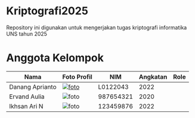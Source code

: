 # Kriptografi2025
Repository ini digunakan untuk mengerjakan tugas kriptografi informatika UNS tahun 2025

# Anggota Kelompok

| Nama                | Foto Profil                                               | NIM           | Angkatan    | Role                          |
|---------------------|-----------------------------------------------------------|---------------|-------------|-------------------------------|
| Danang Aprianto   | [![foto](https://avatars.githubusercontent.com/u/Pr1nzx)](https://avatars.githubusercontent.com/u/115505940?v=4) | L0122043    | 2022        |             |
| Ervand Aulia    | ![foto](https://avatars.githubusercontent.com/u/987654?v=4) | 987654321     | 2020        |              |
| Ikhsan Ari N   | ![foto](https://avatars.githubusercontent.com/u/123459?v=4) | 123459876     | 2022        |                 |
